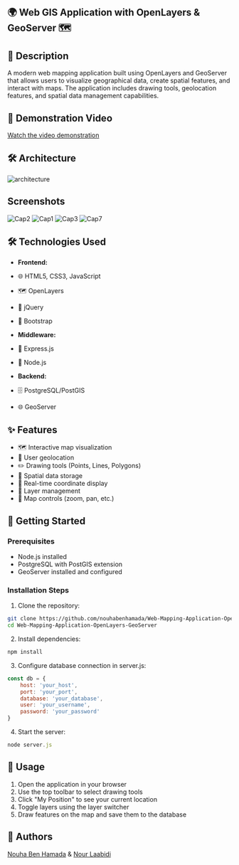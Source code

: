 ## 🌍 Web GIS Application with OpenLayers & GeoServer 🗺️

## 📝 Description
A modern web mapping application built using OpenLayers and GeoServer that allows users to visualize geographical data, create spatial features, and interact with maps. The application includes drawing tools, geolocation features, and spatial data management capabilities.

## 🎥 Demonstration Video
[Watch the video demonstration](https://drive.google.com/file/d/1rEUoAbCJ5VMjKmU1QI1vFfbVJpvZ1qUr/view?usp=sharing)

## 🛠 Architecture
![architecture](https://github.com/user-attachments/assets/28516ba5-f16f-4706-8136-46239a6f36fb)

## Screenshots
![Cap2](https://github.com/user-attachments/assets/514e1d35-17e3-4fb8-a93c-91f125933242)
![Cap1](https://github.com/user-attachments/assets/ac8029b3-bdb7-4450-8861-4afb17d1517e)
![Cap3](https://github.com/user-attachments/assets/fcf7c561-01a4-4906-8dd8-87e31caa1850)
![Cap7](https://github.com/user-attachments/assets/c682989d-9a1e-4aab-acc2-ee5d9c5a009d)

## 🛠️ Technologies Used
- **Frontend:**
 - 🌐 HTML5, CSS3, JavaScript
 - 🗺️ OpenLayers
 - 🎨 jQuery
 - 🎯 Bootstrap

- **Middleware:**
 - 🚀 Express.js
 - 📡 Node.js

- **Backend:**
 - 🗄️ PostgreSQL/PostGIS
 - 🌐 GeoServer

## ✨ Features
- 🗺️ Interactive map visualization
- 📍 User geolocation
- ✏️ Drawing tools (Points, Lines, Polygons)
- 💾 Spatial data storage
- 🔄 Real-time coordinate display
- 🎨 Layer management
- 🎯 Map controls (zoom, pan, etc.)

## 🚀 Getting Started

### Prerequisites
- Node.js installed
- PostgreSQL with PostGIS extension
- GeoServer installed and configured

### Installation Steps
1. Clone the repository:
```bash
git clone https://github.com/nouhabenhamada/Web-Mapping-Application-OpenLayers-GeoServer.git
cd Web-Mapping-Application-OpenLayers-GeoServer
```
2. Install dependencies:
```javascript
npm install
```
3. Configure database connection in server.js:
```javascript
const db = {
    host: 'your_host',
    port: 'your_port',
    database: 'your_database',
    user: 'your_username',
    password: 'your_password'
}
```
4. Start the server:
```javascript
node server.js
```
## 📝 Usage
1. Open the application in your browser
2. Use the top toolbar to select drawing tools
3. Click "My Position" to see your current location
4. Toggle layers using the layer switcher
5. Draw features on the map and save them to the database

##  👥 Authors
[Nouha Ben Hamada](https://github.com/nouhabenhamada) & [Nour Laabidi](https://github.com/nourlabidi) 


